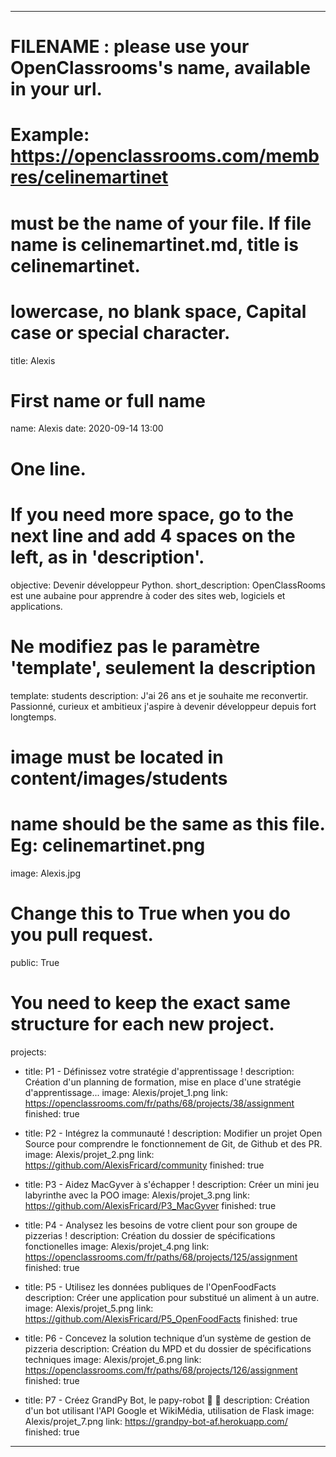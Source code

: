 ---

# FILENAME : please use your OpenClassrooms's name, available in your url.
# Example: https://openclassrooms.com/membres/celinemartinet
# must be the name of your file. If file name is celinemartinet.md, title is celinemartinet.
# lowercase, no blank space, Capital case or special character.
title: Alexis

# First name or full name
name: Alexis
date: 2020-09-14 13:00

# One line.
# If you need more space, go to the next line and add 4 spaces on the left, as in 'description'.
objective: Devenir développeur Python.
short_description: OpenClassRooms est une aubaine pour apprendre à coder des sites web, logiciels et applications.

# Ne modifiez pas le paramètre 'template', seulement la description
template: students
description:
    J'ai 26 ans et je souhaite me reconvertir. Passionné, curieux et ambitieux 
    j'aspire à devenir développeur depuis fort longtemps. 
# image must be located in content/images/students
# name should be the same as this file. Eg: celinemartinet.png
image: Alexis.jpg

# Change this to True when you do you pull request.
public: True

# You need to keep the exact same structure for each new project.
projects:
  - title: P1 - Définissez votre stratégie d'apprentissage !
    description: Création d'un planning de formation, mise en place d'une stratégie d'apprentissage... 
    image: Alexis/projet_1.png
    link: https://openclassrooms.com/fr/paths/68/projects/38/assignment
    finished: true

  - title: P2 - Intégrez la communauté !
    description: Modifier un projet Open Source pour comprendre le fonctionnement de Git, de Github et des PR. 
    image: Alexis/projet_2.png
    link: https://github.com/AlexisFricard/community
    finished: true

  - title: P3 - Aidez MacGyver à s'échapper !
    description: Créer un mini jeu labyrinthe avec la POO
    image: Alexis/projet_3.png
    link: https://github.com/AlexisFricard/P3_MacGyver
    finished: true

  - title: P4 - Analysez les besoins de votre client pour son groupe de pizzerias !
    description: Création du dossier de spécifications fonctionelles 
    image: Alexis/projet_4.png
    link: https://openclassrooms.com/fr/paths/68/projects/125/assignment
    finished: true

  - title: P5 - Utilisez les données publiques de l'OpenFoodFacts
    description: Créer une application pour substitué un aliment à un autre.
    image: Alexis/projet_5.png
    link: https://github.com/AlexisFricard/P5_OpenFoodFacts
    finished: true

  - title: P6 - Concevez la solution technique d’un système de gestion de pizzeria
    description: Création du MPD et du dossier de spécifications techniques
    image: Alexis/projet_6.png
    link: https://openclassrooms.com/fr/paths/68/projects/126/assignment
    finished: true

  - title: P7 - Créez GrandPy Bot, le papy-robot 🤖 👴
    description: Création d'un bot utilisant l'API Google et WikiMédia, utilisation de Flask
    image: Alexis/projet_7.png
    link: https://grandpy-bot-af.herokuapp.com/
    finished: true
---